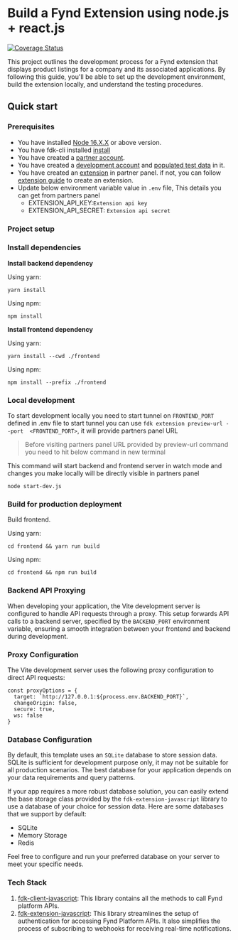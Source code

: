 
# Build a Fynd Extension using node.js + react.js


[![Coverage Status][coveralls-badge]]([coveralls-url])

This project outlines the development process for a Fynd extension that displays product listings for a company and its associated applications. By following this guide, you'll be able to set up the development environment, build the extension locally, and understand the testing procedures.

## Quick start
### Prerequisites
* You have installed [Node 16.X.X](https://docs.npmjs.com/) or above version.
* You have fdk-cli installed [install](https://github.com/gofynd/fdk-cli)
* You have created a [partner account](https://partners.fynd.com).
* You have created a [development account](https://partners.fynd.com/help/docs/partners/testing-extension/development-acc#create-development-account) and [populated test data](https://partners.fynd.com/help/docs/partners/testing-extension/development-acc#populate-test-data) in it.
* You have created an [extension](https://partners.fynd.com) in partner panel. if not, you can follow [extension guide](https://partners.fynd.com/help/docs/partners/getting-started/create-extension) to create an extension.
* Update below environment variable value in `.env` file, This details you can get from partners panel
    - EXTENSION_API_KEY:`Extension api key`
    - EXTENSION_API_SECRET: `Extension api secret`



### Project setup

### Install dependencies

**Install backend dependency**

Using yarn:
```
yarn install
```
Using npm:
```
npm install
```

**Install frontend dependency**

Using yarn:
```
yarn install --cwd ./frontend
```
Using npm:
```
npm install --prefix ./frontend
```


### Local development
To start development locally you need to start tunnel on `FRONTEND_PORT` defined in .env file to start tunnel you can use `fdk extension preview-url --port  <FRONTEND_PORT>`, it will provide partners panel URL  

> Before visiting partners panel URL provided by preview-url command you need to hit below command in new terminal

This command will start backend and frontend server in watch mode and changes you make locally will be directly visible in partners panel
```
node start-dev.js
```

### Build for production deployment
Build frontend.

Using yarn:
```
cd frontend && yarn run build
```
Using npm:
```
cd frontend && npm run build
```


### Backend API Proxying

When developing your application, the Vite development server is configured to handle API requests through a proxy. This setup forwards API calls to a backend server, specified by the  `BACKEND_PORT` environment variable, ensuring a smooth integration between your frontend and backend during development.

### Proxy Configuration

The Vite development server uses the following proxy configuration to direct API requests:
```
const proxyOptions = {
  target: `http://127.0.0.1:${process.env.BACKEND_PORT}`,
  changeOrigin: false,
  secure: true,
  ws: false
}
```

### Database Configuration

By default, this template uses an `SQLite` database to store session data. SQLite is sufficient for development purpose only, it may not be suitable for all production scenarios. The best database for your application depends on your data requirements and query patterns.

If your app requires a more robust database solution, you can easily extend the base storage class provided by the `fdk-extension-javascript` library to use a database of your choice for session data. Here are some databases that we support by default:

- SQLite
- Memory Storage
- Redis

Feel free to configure and run your preferred database on your server to meet your specific needs.

### Tech Stack
1. [fdk-client-javascript](https://github.com/gofynd/fdk-client-javascript): This library contains all the methods to call Fynd platform APIs.
2. [fdk-extension-javascript](https://github.com/gofynd/fdk-extension-javascript): This library streamlines the setup of authentication for accessing Fynd Platform APIs. It also simplifies the process of subscribing to webhooks for receiving real-time notifications.


[coveralls-badge]: https://coveralls.io/repos/github/gofynd/example-extension-javascript/badge.svg?branch=main&&kill_cache=1
[coveralls-url]: https://coveralls.io/github/gofynd/example-extension-javascript?branch=main
